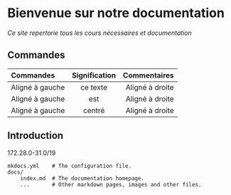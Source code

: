 # **Bienvenue sur notre documentation**
*Ce site repertorie tous les cours nécessaires et documentation*



## Commandes
| Commandes | Signification          | Commentaires |
|:-|:-:|-:|
| Aligné à gauche  |   ce texte        |  Aligné à droite |
| Aligné à gauche  | est             |   Aligné à droite |
| Aligné à gauche  | centré          |    Aligné à droite | ``` 
 


## Introduction 
 172.28.0-31.0/19



    mkdocs.yml    # The configuration file.
    docs/
        index.md  # The documentation homepage.
        ...       # Other markdown pages, images and other files.





